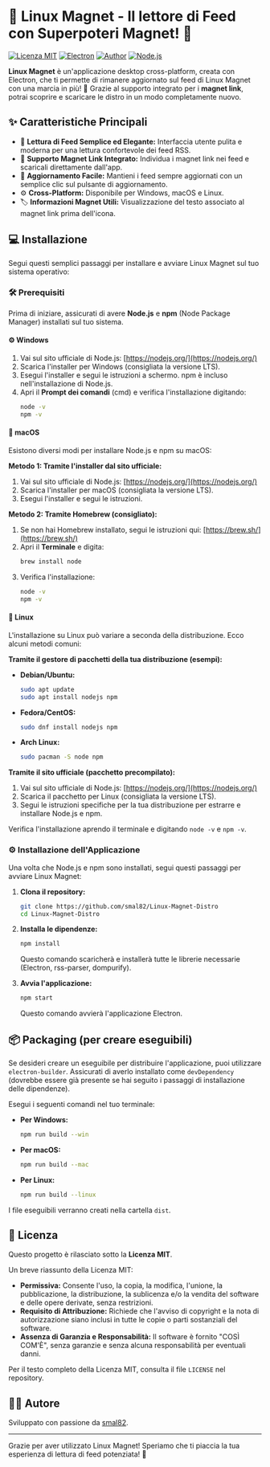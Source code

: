 # 🚀 Linux Magnet - Il lettore di Feed con Superpoteri Magnet! 🧲

[![Licenza MIT](https://img.shields.io/badge/License-MIT-yellow.svg)](https://opensource.org/licenses/MIT)
[![Electron](https://img.shields.io/badge/Electron-%5E28.2.3-blueviolet.svg)](https://www.electronjs.org/)
[![Author](https://img.shields.io/badge/Author-smal82-brightgreen.svg)](https://github.com/smal82)
[![Node.js](https://img.shields.io/badge/Node.js-%3E%3D18.x-green.svg)](https://nodejs.org/)

**Linux Magnet** è un'applicazione desktop cross-platform, creata con Electron, che ti permette di rimanere aggiornato sul feed di Linux Magnet con una marcia in più! 🔩 Grazie al supporto integrato per i **magnet link**, potrai scoprire e scaricare le distro in un modo completamente nuovo.

## ✨ Caratteristiche Principali

* 📰 **Lettura di Feed Semplice ed Elegante:** Interfaccia utente pulita e moderna per una lettura confortevole dei feed RSS.
* 🧲 **Supporto Magnet Link Integrato:** Individua i magnet link nei feed e scaricali direttamente dall'app.
* 🔄 **Aggiornamento Facile:** Mantieni i feed sempre aggiornati con un semplice clic sul pulsante di aggiornamento.
* ⚙️ **Cross-Platform:** Disponibile per Windows, macOS e Linux.
* 🏷️ **Informazioni Magnet Utili:** Visualizzazione del testo associato al magnet link prima dell'icona.

## 💻 Installazione

Segui questi semplici passaggi per installare e avviare Linux Magnet sul tuo sistema operativo:

### 🛠️ Prerequisiti

Prima di iniziare, assicurati di avere **Node.js** e **npm** (Node Package Manager) installati sul tuo sistema.

#### ⚙️ Windows

1.  Vai sul sito ufficiale di Node.js: [https://nodejs.org/](https://nodejs.org/)
2.  Scarica l'installer per Windows (consigliata la versione LTS).
3.  Esegui l'installer e segui le istruzioni a schermo. npm è incluso nell'installazione di Node.js.
4.  Apri il **Prompt dei comandi** (cmd) e verifica l'installazione digitando:
    ```bash
    node -v
    npm -v
    ```

#### 🍎 macOS

Esistono diversi modi per installare Node.js e npm su macOS:

**Metodo 1: Tramite l'installer dal sito ufficiale:**

1.  Vai sul sito ufficiale di Node.js: [https://nodejs.org/](https://nodejs.org/)
2.  Scarica l'installer per macOS (consigliata la versione LTS).
3.  Esegui l'installer e segui le istruzioni.

**Metodo 2: Tramite Homebrew (consigliato):**

1.  Se non hai Homebrew installato, segui le istruzioni qui: [https://brew.sh/](https://brew.sh/)
2.  Apri il **Terminale** e digita:
    ```bash
    brew install node
    ```
3.  Verifica l'installazione:
    ```bash
    node -v
    npm -v
    ```

#### 🐧 Linux

L'installazione su Linux può variare a seconda della distribuzione. Ecco alcuni metodi comuni:

**Tramite il gestore di pacchetti della tua distribuzione (esempi):**

* **Debian/Ubuntu:**
    ```bash
    sudo apt update
    sudo apt install nodejs npm
    ```
* **Fedora/CentOS:**
    ```bash
    sudo dnf install nodejs npm
    ```
* **Arch Linux:**
    ```bash
    sudo pacman -S node npm
    ```

**Tramite il sito ufficiale (pacchetto precompilato):**

1.  Vai sul sito ufficiale di Node.js: [https://nodejs.org/](https://nodejs.org/)
2.  Scarica il pacchetto per Linux (consigliata la versione LTS).
3.  Segui le istruzioni specifiche per la tua distribuzione per estrarre e installare Node.js e npm.

Verifica l'installazione aprendo il terminale e digitando `node -v` e `npm -v`.

### ⚙️ Installazione dell'Applicazione

Una volta che Node.js e npm sono installati, segui questi passaggi per avviare Linux Magnet:

1.  **Clona il repository:**
    ```bash
    git clone https://github.com/smal82/Linux-Magnet-Distro
    cd Linux-Magnet-Distro
    ```    
2.  **Installa le dipendenze:**
    ```bash
    npm install
    ```
    Questo comando scaricherà e installerà tutte le librerie necessarie (Electron, rss-parser, dompurify).

3.  **Avvia l'applicazione:**
    ```bash
    npm start
    ```
    Questo comando avvierà l'applicazione Electron.

## 📦 Packaging (per creare eseguibili)

Se desideri creare un eseguibile per distribuire l'applicazione, puoi utilizzare `electron-builder`. Assicurati di averlo installato come `devDependency` (dovrebbe essere già presente se hai seguito i passaggi di installazione delle dipendenze).

Esegui i seguenti comandi nel tuo terminale:

* **Per Windows:**
    ```bash
    npm run build --win
    ```
* **Per macOS:**
    ```bash
    npm run build --mac
    ```
* **Per Linux:**
    ```bash
    npm run build --linux
    ```

I file eseguibili verranno creati nella cartella `dist`.

## 📄 Licenza

Questo progetto è rilasciato sotto la **Licenza MIT**.

Un breve riassunto della Licenza MIT:

* **Permissiva:** Consente l'uso, la copia, la modifica, l'unione, la pubblicazione, la distribuzione, la sublicenza e/o la vendita del software e delle opere derivate, senza restrizioni.
* **Requisito di Attribuzione:** Richiede che l'avviso di copyright e la nota di autorizzazione siano inclusi in tutte le copie o parti sostanziali del software.
* **Assenza di Garanzia e Responsabilità:** Il software è fornito "COSÌ COM'È", senza garanzie e senza alcuna responsabilità per eventuali danni.

Per il testo completo della Licenza MIT, consulta il file `LICENSE` nel repository.

## 🧑‍💻 Autore

Sviluppato con passione da [smal82]([https://github.com/smalnet](https://github.com/smal82)).

---

Grazie per aver utilizzato Linux Magnet! Speriamo che ti piaccia la tua esperienza di lettura di feed potenziata! 🚀
